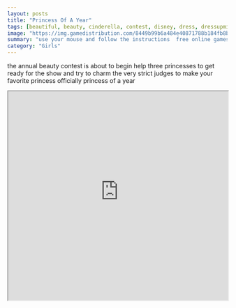 ```yaml
---
layout: posts
title: "Princess Of A Year"
tags: [beautiful, beauty, cinderella, contest, disney, dress, dressupmix, free, games, gowns, princess, rapunzel, snow, white, free, online, games, oyna, game, free, games, play, play, games]
image: "https://img.gamedistribution.com/8449b99b6a484e40871788b184fb8bd3.jpg"
summary: "use your mouse and follow the instructions  free online games oyna game free games play play games"
category: "Girls"
---
```


the annual beauty contest is about to begin help three princesses to get ready for the show and try to charm the very strict judges to make your favorite princess officially princess of a year

<iframe width="100%" height="480px;" src="https://html5.gamedistribution.com/8449b99b6a484e40871788b184fb8bd3/"></iframe>